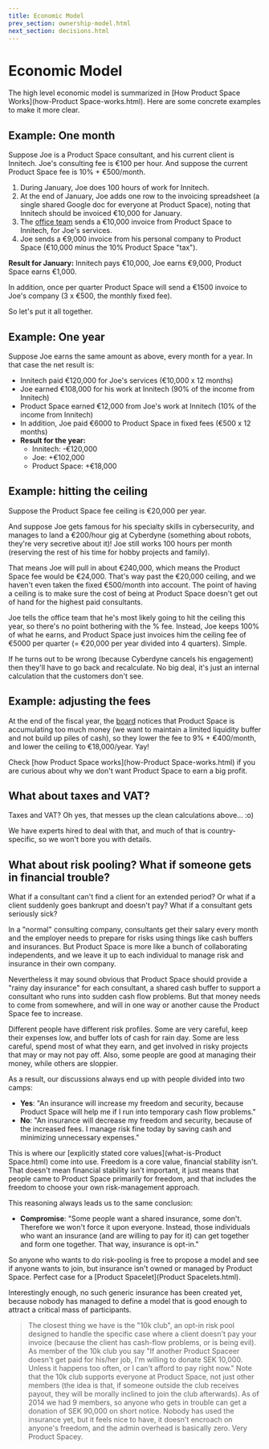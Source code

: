 ```yaml
---
title: Economic Model
prev_section: ownership-model.html
next_section: decisions.html
---
```


Economic Model
==============

The high level economic model is summarized in [How Product Space Works](how-Product Space-works.html). Here are some concrete examples to make it more clear.

Example: One month
------------------

Suppose Joe is a Product Space consultant, and his current client is Innitech. Joe's consulting fee is €100 per hour. And suppose the current Product Space fee is 10% + €500/month.

1.  During January, Joe does 100 hours of work for Innitech.
2.  At the end of January, Joe adds one row to the invoicing spreadsheet (a single shared Google doc for everyone at Product Space), noting that Innitech should be invoiced €10,000 for January.
3.  The [office team](office-team.html) sends a €10,000 invoice from Product Space to Innitech, for Joe's services.
4.  Joe sends a €9,000 invoice from his personal company to Product Space (€10,000 minus the 10% Product Space "tax").

**Result for January:**
Innitech pays €10,000, Joe earns €9,000, Product Space earns €1,000.

In addition, once per quarter Product Space will send a €1500 invoice to Joe's company (3 x €500, the monthly fixed fee).

So let's put it all together.

Example: One year
-----------------

Suppose Joe earns the same amount as above, every month for a year. In that case the net result is:

-   Innitech paid €120,000 for Joe's services (€10,000 x 12 months)
-   Joe earned €108,000 for his work at Innitech (90% of the income from Innitech)
-   Product Space earned €12,000 from Joe's work at Innitech (10% of the income from Innitech)
-   In addition, Joe paid €6000 to Product Space in fixed fees (€500 x 12 months)
-   **Result for the year:**
    -   Innitech: -€120,000
    -   Joe: +€102,000
    -   Product Space: +€18,000

Example: hitting the ceiling
----------------------------

Suppose the Product Space fee ceiling is €20,000 per year.

And suppose Joe gets famous for his specialty skills in cybersecurity, and manages to land a €200/hour gig at Cyberdyne (something about robots, they're very secretive about it)! Joe still works 100 hours per month (reserving the rest of his time for hobby projects and family).

That means Joe will pull in about €240,000, which means the Product Space fee would be €24,000. That's way past the €20,000 ceiling, and we haven't even taken the fixed €500/month into account. The point of having a ceiling is to make sure the cost of being at Product Space doesn't get out of hand for the highest paid consultants.

Joe tells the office team that he's most likely going to hit the ceiling this year, so there's no point bothering with the % fee. Instead, Joe keeps 100% of what he earns, and Product Space just invoices him the ceiling fee of €5000 per quarter (= €20,000 per year divided into 4 quarters). Simple.

If he turns out to be wrong (because Cyberdyne cancels his engagement) then they'll have to go back and recalculate. No big deal, it's just an internal calculation that the customers don't see.

Example: adjusting the fees
---------------------------

At the end of the fiscal year, the [board](board.html) notices that Product Space is accumulating too much money (we want to maintain a limited liquidity buffer and not build up piles of cash), so they lower the fee to 9% + €400/month, and lower the ceiling to €18,000/year. Yay!

Check [how Product Space works](how-Product Space-works.html) if you are curious about why we don't want Product Space to earn a big profit.

What about taxes and VAT?
-------------------------

Taxes and VAT? Oh yes, that messes up the clean calculations above... :o)

We have experts hired to deal with that, and much of that is country-specific, so we won't bore you with details.

What about risk pooling? What if someone gets in financial trouble?
-------------------------------------------------------------------

What if a consultant can't find a client for an extended period? Or what if a client suddenly goes bankrupt and doesn't pay? What if a consultant gets seriously sick?

In a "normal" consulting company, consultants get their salary every month and the employer needs to prepare for risks using things like cash buffers and insurances. But Product Space is more like a bunch of collaborating independents, and we leave it up to each individual to manage risk and insurance in their own company.

Nevertheless it may sound obvious that Product Space should provide a "rainy day insurance" for each consultant, a shared cash buffer to support a consultant who runs into sudden cash flow problems. But that money needs to come from somewhere, and will in one way or another cause the Product Space fee to increase.

Different people have different risk profiles. Some are very careful, keep their expenses low, and buffer lots of cash for rain day. Some are less careful, spend most of what they earn, and get involved in risky projects that may or may not pay off. Also, some people are good at managing their money, while others are sloppier.

As a result, our discussions always end up with people divided into two camps:

-   **Yes**: "An insurance will increase my freedom and security, because Product Space will help me if I run into temporary cash flow problems."
-   **No**: "An insurance will decrease my freedom and security, because of the increased fees. I manage risk fine today by saving cash and minimizing unnecessary expenses."

This is where our [explicitly stated core values](what-is-Product Space.html) come into use. Freedom is a core value, financial stability isn't. That doesn't mean financial stability isn't important, it just means that people came to Product Space primarily for freedom, and that includes the freedom to choose your own risk-management approach.

This reasoning always leads us to the same conclusion:

-   **Compromise**: "Some people want a shared insurance, some don't. Therefore we won't force it upon everyone. Instead, those individuals who want an insurance (and are willing to pay for it) can get together and form one together. That way, insurance is opt-in."

So anyone who wants to do risk-pooling is free to propose a model and see if anyone wants to join, but insurance isn't owned or managed by Product Space. Perfect case for a [Product Spacelet](Product Spacelets.html).

Interestingly enough, no such generic insurance has been created yet, because nobody has managed to define a model that is good enough to attract a critical mass of participants.

> The closest thing we have is the "10k club", an opt-in risk pool designed to handle the specific case where a client doesn't pay your invoice (because the client has cash-flow problems, or is being evil). As member of the 10k club you say "If another Product Spaceer doesn't get paid for his/her job, I'm willing to donate SEK 10,000. Unless it happens too often, or I can't afford to pay right now." Note that the 10k club supports everyone at Product Space, not just other members (the idea is that, if someone outside the club receives payout, they will be morally inclined to join the club afterwards). As of 2014 we had 9 members, so anyone who gets in trouble can get a donation of SEK 90,000 on short notice. Nobody has used the insurance yet, but it feels nice to have, it doesn't encroach on anyone's freedom, and the admin overhead is basically zero. Very Product Spacey.
